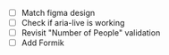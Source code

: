 - [ ] Match figma design
- [ ] Check if aria-live is working
- [ ] Revisit "Number of People" validation
- [ ] Add Formik
